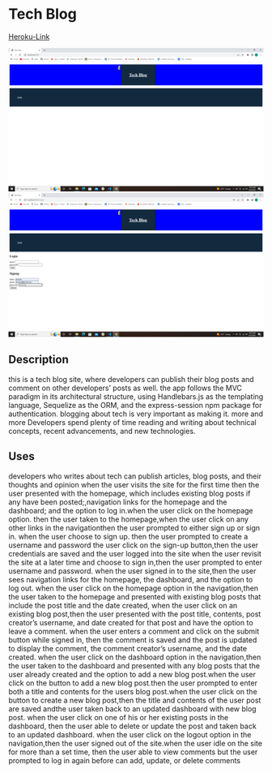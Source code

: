 # Tech Blog

[Heroku-Link]()

![screenshot](./images/tech-blog1.png)
![screenshot](./images/tech-blog2.png)

## Description

this is a tech blog site, where developers can publish their blog posts and comment on other developers’ posts as well. the app follows the MVC paradigm in its architectural structure, using Handlebars.js as the templating language, Sequelize as the ORM, and the express-session npm package for authentication.
blogging about tech is very important as making it. more and more Developers spend plenty of time reading and writing about technical concepts, recent advancements, and new technologies.

## Uses

developers who writes about tech can publish articles, blog posts, and their thoughts and opinion
when the user visits the site for the first time then the user presented with the homepage, which
includes existing blog posts if any have been posted;,navigation links for the homepage and the dashboard;
and the option to log in.when the user click on the homepage option.
then the user taken to the homepage,when the user click on any other links in the navigationthen the user
prompted to either sign up or sign in.
when the user choose to sign up. then the user prompted to create a username and password
the user click on the sign-up button,then the user credentials are saved and the user logged into the site
when the user revisit the site at a later time and choose to sign in,then the user prompted to enter  
username and password. when the user signed in to the site,then the user sees navigation links for the homepage,
the dashboard, and the option to log out. when the user click on the homepage option in the navigation,then the
user taken to the homepage and presented with existing blog posts that include the post title and the date created,
when the user click on an existing blog post,then the user presented with the post title, contents, post creator’s
username, and date created for that post and have the option to leave a comment. when the user enters a comment and
click on the submit button while signed in, then the comment is saved and the post is updated to display the comment,
the comment creator’s username, and the date created. when the user click on the dashboard option in the navigation,then
the user taken to the dashboard and presented with any blog posts that the user already created and the option to add a
new blog post.when the user click on the button to add a new blog post.then the user prompted to enter both a title and
contents for the users blog post.when the user click on the button to create a new blog post,then the title and contents
of the user post are saved andthe user taken back to an updated dashboard with new blog post. when the user click on one
of his or her existing posts in the dashboard, then the user able to delete or update the post and taken back to an
updated dashboard. when the user click on the logout option in the navigation,then the user signed out of the site.when
the user idle on the site for more than a set time, then the user able to view comments but the user prompted to log in
again before can add, update, or delete comments
